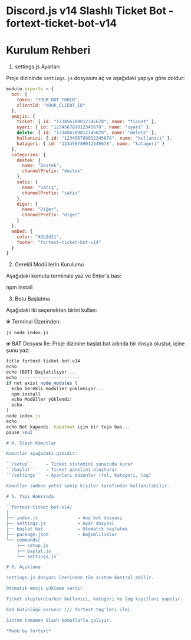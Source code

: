 # Discord.js v14 Slashlı Ticket Bot - fortext-ticket-bot-v14



# Kurulum Rehberi

1. settings.js Ayarları

Proje dizininde `settings.js` dosyasını aç ve aşağıdaki yapıya göre doldur:

```js
module.exports = {
  bot: {
    token: "YOUR_BOT_TOKEN",
    clientId: "YOUR_CLIENT_ID"
  },
  emojis: {
    ticket: { id: "123456789012345678", name: "ticket" },
    uyari: { id: "123456789012345678", name: "uyari" },
    delete: { id: "123456789012345678", name: "delete" },
    kullanici: { id: "123456789012345678", name: "kullanici" },
    katagori: { id: "123456789012345678", name: "katagori" }
  },
  categories: {
    destek: {
      name: "Destek",
      channelPrefix: "destek"
    },
    satis: {
      name: "Satış",
      channelPrefix: "satis"
    },
    diger: {
      name: "Diğer",
      channelPrefix: "diger"
    }
  },
  embed: {
    color: "#2b2d31",
    footer: "fortext-ticket-bot-v14"
  }
}
```

2. Gerekli Modüllerin Kurulumu

Aşağıdaki komutu terminale yaz ve Enter'a bas:

npm install

3. Botu Başlatma

Aşağıdaki iki seçenekten birini kullan:

⦿ Terminal Üzerinden:

```js node index.js```

⦿ BAT Dosyası İle: Proje dizinine başlat.bat adında bir dosya oluştur, içine şunu yaz:

```js @echo off
title fortext-ticket-bot-v14
echo.
echo [BOT] Başlatılıyor...
echo -----------------------
if not exist node_modules (
  echo Gerekli modüller yükleniyor...
  npm install
  echo Modüller yüklendi!
  echo.
)
node index.js
echo.
echo Bot kapandı. Kapatmak için bir tuşa bas...
pause >nul```

# 4. Slash Komutlar

Komutlar aşağıdaki gibidir:

``/setup``     → Ticket sistemini sunucuda kurar
``/başlat``    → Ticket panelini oluşturur
``/settings``  → Ayarları düzenler (rol, kategori, log)

Komutlar sadece yetki sahip kişiler tarafından kullanılabilir.

# 5. Yapı Hakkında

``fortext-ticket-bot-v14/
│
├── index.js               → Ana bot dosyası
├── settings.js            → Ayar dosyası
├── başlat.bat             → Otomatik başlatma
├── package.json           → Bağımlılıklar
└── commands/
    ├── setup.js
    ├── başlat.js
    └── settings.js``

# 6. Açıklama

settings.js dosyası üzerinden tüm sistem kontrol edilir.

Otomatik emoji yükleme vardır.

Ticket oluşturulurken kullanıcı, kategori ve log kayıtları yapılır.

Kod bütünlüğü korunur (// fortext tag'leri ile).

Sistem tamamen Slash komutlarla çalışır.

*Made by fortext*
